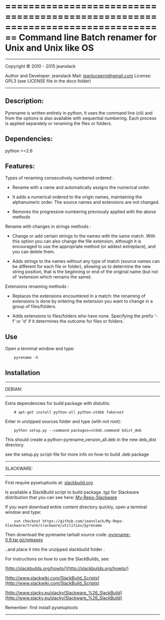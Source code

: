 ================================================================================ 
Command line Batch renamer for Unix and Unix like OS
================================================================================ 


--------------------------------------------------------------------------------

Copyright © 2010 - 2015 jeanslack 
 
  Author and Developer: jeanslack 
  Mail: <jeanlucperni@gmail.com>
  License: GPL3 (see LICENSE file in the docs folder)

--------------------------------------------------------------------------------

Description:
------- 

Pyrename is written entirely in python, It uses the command line (cli)
and from the options is also available with sequential numbering. Each 
process is applied separately or renaming the files or folders.


Dependencies:
-------

python >=2.6


Features:
-------
 
Types of renaming consecutively numbered ordered :

* Rename with a name and automatically assigns the numerical order.

* It adds a numerical ordered to the origin names, maintaining the 
alphanumeric order. The source names and extensions are not changed.

* Removes the progressive numbering previously applied with the above methods

Rename with changes in strings methods :

* Change or add certain strings to the names with the same match.
With this option you can also change the file extension, although 
it is encouraged to use the appropriate method (or addext extreplace), 
and you can delete them. 

* Adds strings to the names without any type of match (source names can 
be different for each file or folder), allowing us to determine the 
new string position, that is the beginning or end of the original 
name (but not of 'extension which remains the same).

Extensions renaming methods : 

* Replaces the extensions encountered in a match: the renaming of
extensions is done by entering the extension you want to change in 
a group of files/folders.

* Adds extensions to files/folders who have none. Specifying
the prefix '-f' or 'd' if it determines the outcome for files or folders.


Use
-------

Open a terminal window and type:

		pyrename -h


Installation
-------

--------------------------------------------------------------------------------

DEBIAN:

--------------------------------------------------------------------------------

Extra dependencies for build package with distutils:

		# apt-get install python-all python-stdeb fakeroot

Enter in unzipped sources folder and type (with not root):

		python setup.py --command-packages=stdeb.command bdist_deb

This should create a python-pyrename_version_all.deb in the new deb_dist directory.

see the setup.py script-file for more info on how-to build .deb package

--------------------------------------------------------------------------------

SLACKWARE:

--------------------------------------------------------------------------------

First require pysetuptools at: [slackbuild.org](http://slackbuilds.org/repository/14.1/python/pysetuptools/)

Is available a SlackBuild script to build package .tgz for Slackware distribution that you can see 
here: [My-Repo-Slackware](https://github.com/jeanslack/My-Repo-Slackware/tree/master/slackware/utilities/pyrename)

If you want download entire content directory quickly, open a terminal window and type:

		svn checkout https://github.com/jeanslack/My-Repo-Slackware/trunk/slackware/utilities/pyrename

Then download the pyrename tarball source code: [pyrename-0.9.tar.gz/releases](https://github.com/jeanslack/pyrename/releases)

..and place it into the unzipped slackbuild folder .

For instructions on how to use the SlackBuilds, see:

[http://slackbuilds.org/howto/](http://slackbuilds.org/howto/)

[http://www.slackwiki.com/SlackBuild_Scripts](http://www.slackwiki.com/SlackBuild_Scripts)

[http://www.slacky.eu/slacky/Slackware_%26_SlackBuild](http://www.slacky.eu/slacky/Slackware_%26_SlackBuild)

Remember: first install pysetuptools

--------------------------------------------------------------------------------


